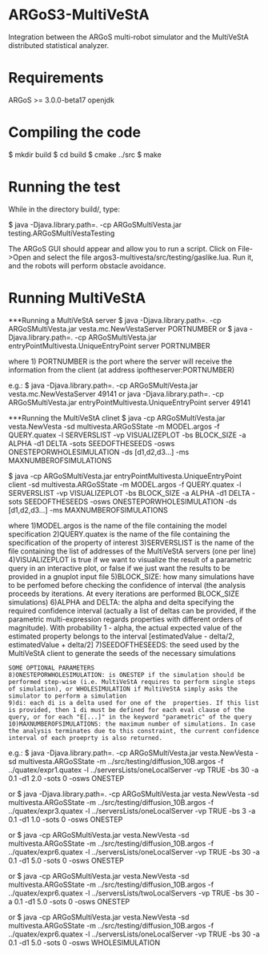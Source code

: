 ARGoS3-MultiVeStA
=================

Integration between the ARGoS multi-robot simulator and the MultiVeStA distributed statistical analyzer.

Requirements
============

ARGoS >= 3.0.0-beta17
openjdk

Compiling the code
==================

$ mkdir build
$ cd build
$ cmake ../src
$ make

Running the test
================

While in the directory build/, type:

$ java -Djava.library.path=. -cp ARGoSMultiVesta.jar testing.ARGoSMultiVestaTesting

The ARGoS GUI should appear and allow you to run a script. Click on File->Open
and select the file argos3-multivesta/src/testing/gaslike.lua. Run it, and the robots
will perform obstacle avoidance.

Running MultiVeStA
==================

***Running a MultiVeStA server
$ java -Djava.library.path=. -cp ARGoSMultiVesta.jar vesta.mc.NewVestaServer PORTNUMBER
or
$ java -Djava.library.path=. -cp ARGoSMultiVesta.jar entryPointMultivesta.UniqueEntryPoint server PORTNUMBER

where 	1) PORTNUMBER is the port where the server will receive the information from the client (at address ipoftheserver:PORTNUMBER)

e.g.:
$ java -Djava.library.path=. -cp ARGoSMultiVesta.jar vesta.mc.NewVestaServer 49141
or
java -Djava.library.path=. -cp ARGoSMultiVesta.jar entryPointMultivesta.UniqueEntryPoint server 49141


***Running the MultiVeStA clinet
$ java  -cp ARGoSMultiVesta.jar vesta.NewVesta -sd multivesta.ARGoSState -m MODEL.argos -f QUERY.quatex -l SERVERSLIST -vp VISUALIZEPLOT -bs BLOCK_SIZE -a ALPHA -d1 DELTA -sots SEEDOFTHESEEDS -osws ONESTEPORWHOLESIMULATION -ds [d1,d2,d3...] -ms MAXNUMBEROFSIMULATIONS

$ java  -cp ARGoSMultiVesta.jar entryPointMultivesta.UniqueEntryPoint client -sd multivesta.ARGoSState -m MODEL.argos -f QUERY.quatex -l SERVERSLIST -vp VISUALIZEPLOT -bs BLOCK_SIZE -a ALPHA -d1 DELTA -sots SEEDOFTHESEEDS -osws ONESTEPORWHOLESIMULATION -ds [d1,d2,d3...] -ms MAXNUMBEROFSIMULATIONS

  where	
  1)MODEL.argos is the name of the file containing the model specification
	2)QUERY.quatex is the name of the file containing the specification of the property of interest
	3)SERVERSLIST is the name of the file containing the list of addresses of the MultiVeStA servers (one per line)
	4)VISUALIZEPLOT is true if we want to visualize the result of a parametric query in an interactive plot, or false if we just want the results to be provided in a gnuplot input file
	5)BLOCK_SIZE: how many simulations have to be perfomed before checking the confidence of interval (the analysis proceeds by iterations. At every iterations are performed BLOCK_SIZE simulations)
	6)ALPHA and DELTA: the alpha and delta specifying the required confidence interval (actually a list of deltas can be provided, if the parametric multi-expression regards properties with different orders of magnitude). With probability 1 - alpha, the actual expected value of the estimated property belongs to the interval [estimatedValue - delta/2, estimatedValue + delta/2]
	7)SEEDOFTHESEEDS: the seed used by the MultiVeStA client to generate the seeds of the necessary simulations

	SOME OPTIONAL PARAMETERS
	8)ONESTEPORWHOLESIMULATION: is ONESTEP if the simulation should be performed step-wise (i.e. MultiVeStA requires to perform single steps of simulation), or WHOLESIMULATION if MultiVeStA simply asks the simulator to perform a simulation
	9)di: each di is a delta used for one of the  properties. If this list is provided, then 1 di must be defined for each eval clause of the query, or for each "E[...]" in the keyword "parametric" of the query
	10)MAXNUMBEROFSIMULATIONS: the maximum number of simulations. In case the analysis terminates due to this constraint, the current confidence interval of each proeprty is also returned.

e.g.:
$ java -Djava.library.path=. -cp ARGoSMultiVesta.jar vesta.NewVesta -sd multivesta.ARGoSState -m ../src/testing/diffusion_10B.argos -f ../quatex/expr1.quatex  -l ../serversLists/oneLocalServer -vp TRUE -bs 30 -a 0.1 -d1 2.0 -sots 0 -osws ONESTEP

or
$ java -Djava.library.path=. -cp ARGoSMultiVesta.jar vesta.NewVesta -sd multivesta.ARGoSState -m ../src/testing/diffusion_10B.argos -f ../quatex/expr3.quatex  -l ../serversLists/oneLocalServer -vp TRUE -bs 3 -a 0.1 -d1 1.0 -sots 0 -osws ONESTEP  

or
$ java -cp ARGoSMultiVesta.jar vesta.NewVesta -sd multivesta.ARGoSState -m ../src/testing/diffusion_10B.argos -f ../quatex/expr6.quatex  -l ../serversLists/oneLocalServer -vp TRUE -bs 30 -a 0.1 -d1 5.0 -sots 0 -osws ONESTEP

or
$ java -cp ARGoSMultiVesta.jar vesta.NewVesta -sd multivesta.ARGoSState -m ../src/testing/diffusion_10B.argos -f ../quatex/expr6.quatex  -l ../serversLists/twoLocalServers -vp TRUE -bs 30 -a 0.1 -d1 5.0 -sots 0 -osws ONESTEP

or
$ java -cp ARGoSMultiVesta.jar vesta.NewVesta -sd multivesta.ARGoSState -m ../src/testing/diffusion_10B.argos -f ../quatex/expr6.quatex  -l ../serversLists/oneLocalServer -vp TRUE -bs 30 -a 0.1 -d1 5.0 -sots 0 -osws WHOLESIMULATION